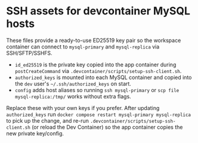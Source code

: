 # SSH assets for devcontainer MySQL hosts

These files provide a ready-to-use ED25519 key pair so the workspace container can
connect to `mysql-primary` and `mysql-replica` via SSH/SFTP/SSHFS.

- `id_ed25519` is the private key copied into the app container during
  `postCreateCommand` via `.devcontainer/scripts/setup-ssh-client.sh`.
- `authorized_keys` is mounted into each MySQL container and copied into the
  `dev` user's `~/.ssh/authorized_keys` on start.
- `config` adds host aliases so running `ssh mysql-primary` or
  `scp file mysql-replica:/tmp/` works without extra flags.

Replace these with your own keys if you prefer. After updating `authorized_keys`
run `docker compose restart mysql-primary mysql-replica` to pick up the change,
and re-run `.devcontainer/scripts/setup-ssh-client.sh` (or reload the
Dev Container) so the app container copies the new private key/config.
